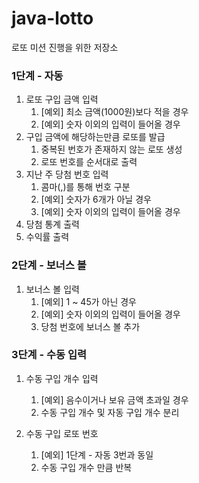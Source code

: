 # java-lotto
로또 미션 진행을 위한 저장소

### 1단계 - 자동
1. 로또 구입 금액 입력
    1) [예외] 최소 금액(1000원)보다 적을 경우
    2) [예외] 숫자 이외의 입력이 들어올 경우
2. 구입 금액에 해당하는만큼 로또를 발급
    1) 중복된 번호가 존재하지 않는 로또 생성
    2) 로또 번호를 순서대로 출력
3. 지난 주 당첨 번호 입력
    1) 콤마(,)를 통해 번호 구분
    2) [예외] 숫자가 6개가 아닐 경우
    3) [예외] 숫자 이외의 입력이 들어올 경우
4. 당첨 통계 출력
5. 수익률 출력

### 2단계 - 보너스 볼
1. 보너스 볼 입력
    1) [예외] 1 ~ 45가 아닌 경우
    2) [예외] 숫자 이외의 입력이 들어올 경우
    3) 당첨 번호에 보너스 볼 추가

### 3단계 - 수동 입력
1. 수동 구입 개수 입력
    1) [예외] 음수이거나 보유 금액 초과일 경우
    2) 수동 구입 개수 및 자동 구입 개수 분리

2. 수동 구입 로또 번호
    1) [예외] 1단계 - 자동 3번과 동일
    2) 수동 구입 개수 만큼 반복